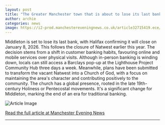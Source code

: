 ```yaml
---
layout: post
title: "The Greater Manchester town that is about to lose its last bank"
author: archie
categories: news
image: https://i2-prod.manchestereveningnews.co.uk/article32715419.ece/ALTERNATES/s1200/0_Halifax-bank-Middleton-Gardens-Middleton.jpg
---
```

Middleton is set to lose its last bank, with Halifax confirming it will close on January 8, 2026. This follows the closure of Natwest earlier this year. The decision stems from a shift in customer banking habits, favouring online and mobile services over physical visits. Although in-person banking is winding down, locals can still access a Barclays pop-up at the Lighthouse Project Community Hub three days a week. Meanwhile, plans have been submitted to transform the vacant Natwest into a Church of God, with a focus on maintaining the area's character and contributing positively to the community. The church has a global presence, rooted in the late 19th-century Holiness or Pentecostal movements. It's a significant change for Middleton, marking the end of an era for traditional banking.

![Article Image](https://i2-prod.manchestereveningnews.co.uk/article32715419.ece/ALTERNATES/s1200/0_Halifax-bank-Middleton-Gardens-Middleton.jpg)

[Read the full article at Manchester Evening News](https://www.manchestereveningnews.co.uk/news/greater-manchester-town-lose-last-32715415)

---
